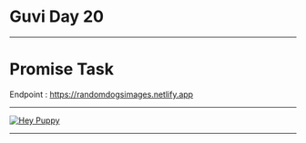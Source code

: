 # Guvi Day 20 
---

# Promise Task 

Endpoint : https://randomdogsimages.netlify.app
***

[![Hey Puppy]([https://img.youtube.com/vi/VIDEO_ID/hqdefault.jpg)](https://www.youtube.com/watch?v=VIDEO_ID](https://cdn.pixabay.com/video/2023/12/06/192283-892475138_large.mp4))

---
